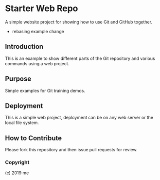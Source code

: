 # Starter Web Repo
A simple website project for showing how to use Git and GitHub together.
- rebasing example change

## Introduction
This is an example to show different parts of the Git repository and various commands using a web project.

## Purpose
Simple examples for Git training demos.

## Deployment
This is a simple web project, deployment can be on any web server or the local file system.

## How to Contribute
Please fork this repository and then issue pull requests for review.

### Copyright
(c) 2019 me
